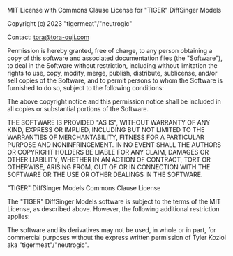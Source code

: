 MIT License with Commons Clause License for "TIGER" DiffSinger Models

Copyright (c) 2023 "tigermeat"/"neutrogic"

Contact: tora@tora-ouji.com

Permission is hereby granted, free of charge, to any person obtaining a copy
of this software and associated documentation files (the "Software"), to deal
in the Software without restriction, including without limitation the rights
to use, copy, modify, merge, publish, distribute, sublicense, and/or sell
copies of the Software, and to permit persons to whom the Software is
furnished to do so, subject to the following conditions:

The above copyright notice and this permission notice shall be included in all
copies or substantial portions of the Software.

THE SOFTWARE IS PROVIDED "AS IS", WITHOUT WARRANTY OF ANY KIND, EXPRESS OR
IMPLIED, INCLUDING BUT NOT LIMITED TO THE WARRANTIES OF MERCHANTABILITY,
FITNESS FOR A PARTICULAR PURPOSE AND NONINFRINGEMENT. IN NO EVENT SHALL THE
AUTHORS OR COPYRIGHT HOLDERS BE LIABLE FOR ANY CLAIM, DAMAGES OR OTHER
LIABILITY, WHETHER IN AN ACTION OF CONTRACT, TORT OR OTHERWISE, ARISING FROM,
OUT OF OR IN CONNECTION WITH THE SOFTWARE OR THE USE OR OTHER DEALINGS IN THE
SOFTWARE.

"TIGER" DiffSinger Models Commons Clause License

The "TIGER" DiffSinger Models software is subject to the terms of the MIT License, as described above. However, the following additional restriction applies:

The software and its derivatives may not be used, in whole or in part, for commercial purposes without the express written permission of Tyler Koziol aka "tigermeat"/"neutrogic".
